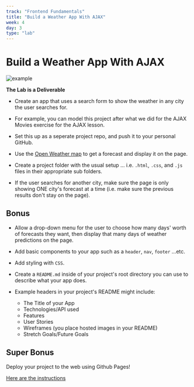 ```yaml
---
track: "Frontend Fundamentals"
title: "Build a Weather App With AJAX"
week: 4
day: 3
type: "lab"
---
```


# Build a Weather App With AJAX

![example](https://imgur.com/ulqJdjc.gif)

**The Lab is a Deliverable**

- Create an app that uses a search form to show the weather in any city the user searches for.

- For example, you can model this project after what we did for the AJAX Movies exercise for the AJAX lesson.
  
- Set this up as a seperate project repo, and push it to your personal GitHub.

- Use the [Open Weather map](https://openweathermap.org/api) to get a forecast and display it on the page.

- Create a project folder with the usual setup ... i.e. `.html`, `.css`, and `.js` files in their appropriate sub folders.

- If the user searches for another city, make sure the page is only showing ONE city's forecast at a time (i.e. make sure the previous results don't stay on the page).

## Bonus

- Allow a drop-down menu for the user to choose how many days' worth of forecasts they want, then display that many days of weather predictions on the page.
- Add basic components to your app such as a `header`, `nav`, `footer` ...etc.
- Add styling with `CSS`.

- Create a `README.md` inside of your project's root directory you can use to describe what your app does.

- Example headers in your project's README might include:
  - The Title of your App
  - Technologies/API used
  - Features
  - User Stories
  - Wireframes (you place hosted images in your README)
  - Stretch Goals/Future Goals

## Super Bonus

Deploy your project to the web using Github Pages!

<a href="https://pages.github.com/" target="_blank">Here are the instructions</a>